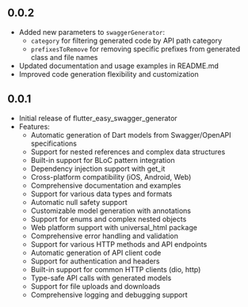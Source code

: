 ## 0.0.2

* Added new parameters to `swaggerGenerator`:
  * `category` for filtering generated code by API path category
  * `prefixesToRemove` for removing specific prefixes from generated class and file names
* Updated documentation and usage examples in README.md
* Improved code generation flexibility and customization

## 0.0.1

* Initial release of flutter_easy_swagger_generator
* Features:
  * Automatic generation of Dart models from Swagger/OpenAPI specifications
  * Support for nested references and complex data structures
  * Built-in support for BLoC pattern integration
  * Dependency injection support with get_it
  * Cross-platform compatibility (iOS, Android, Web)
  * Comprehensive documentation and examples
  * Support for various data types and formats
  * Automatic null safety support
  * Customizable model generation with annotations
  * Support for enums and complex nested objects
  * Web platform support with universal_html package
  * Comprehensive error handling and validation
  * Support for various HTTP methods and API endpoints
  * Automatic generation of API client code
  * Support for authentication and headers
  * Built-in support for common HTTP clients (dio, http)
  * Type-safe API calls with generated models
  * Support for file uploads and downloads
  * Comprehensive logging and debugging support
